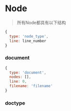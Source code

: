 # Node
> 所有Node都具有以下结构

```js
{
  type: 'node_type',
  line: line_number
}
```

### document
```js
{
  type: 'document',
  nodes: [],
  line: 0,
  filename: 'filename'
}
```

### doctype